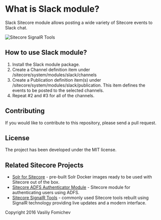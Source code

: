 What is Slack module?
==============================================

Slack Sitecore module allows posting a wide variety of Sitecore events to Slack chat.

![Sitecore SignalR Tools](http://www.cmsbestpractices.com/wp-content/uploads/2015/07/sitecore-signalr-tools-logo.png)

How to use Slack module?
-------------------------------------------------
1. Install the Slack module package.
2. Create a Channel definition item under /sitecore/system/modules/slack/channels
3. Create a Publication definition item(s) under /sitecore/system/modules/slack/publication. This item defines the events to be posted to the selected channels.
4. Repeat #2 and #3 for all of the channels.

Contributing
----------------------
If you would like to contribute to this repository, please send a pull request.


License
------------
The project has been developed under the MIT license.


Related Sitecore Projects
--------------------------------
- [Solr for Sitecore](https://github.com/vasiliyfomichev/solr-for-sitecore) - pre-built Solr Docker images ready to be used with Sitecore out of the box.
- [Sitecore ADFS Authenticator Module](https://github.com/vasiliyfomichev/Sitecore-ADFS-Authenticator-Module) - Sitecore module for authenticating users using ADFS.
- [Sitecore SignalR Tools](https://github.com/vasiliyfomichev/signalr-sitecore-tools) - commonly used Sitecore tools rebuilt using SignalR technology providing live updates and a modern interface.


Copyright 2016 Vasiliy Fomichev
